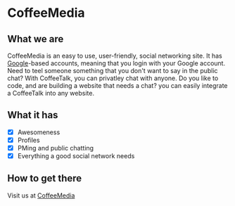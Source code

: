# CoffeeMedia

## What we are
CoffeeMedia is an easy to use, user-friendly, social networking site. It has [Google](www.google.com)-based accounts, meaning that you login with your Google account. Need to teel someone something that you don't want to say in the public chat? With CoffeeTalk, you can privatley chat with anyone. Do you like to code, and are building a website that needs a chat? you can easily integrate a CoffeeTalk into any website.
## What it has
- [x] Awesomeness
- [x] Profiles
- [x] PMing and public chatting
- [x] Everything a good social network needs
## How to get there
Visit us at [CoffeeMedia](coffeemedia.cf)
